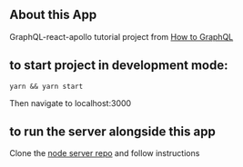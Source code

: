## About this App

GraphQL-react-apollo tutorial project from
[How to GraphQL](https://www.howtographql.com/react-apollo/1-getting-started/)

## to start project in development mode:

```shell
yarn && yarn start
```

Then navigate to localhost:3000

## to run the server alongside this app

Clone the [node server repo](https://github.com/FelixPriori/hackernews-node) and follow instructions
